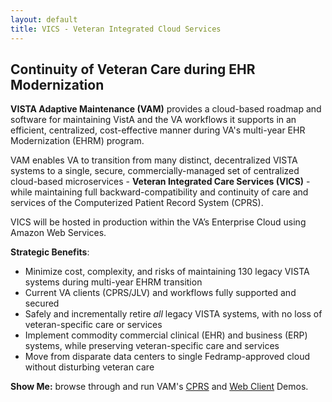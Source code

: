 ```yaml
---
layout: default
title: VICS - Veteran Integrated Cloud Services
---
```

## Continuity of Veteran Care during EHR Modernization

__VISTA Adaptive Maintenance (VAM)__  provides a cloud-based roadmap and software for maintaining VistA and the VA workflows it supports in an efficient, centralized, cost-effective manner during VA's multi-year EHR Modernization (EHRM) program. 

VAM enables VA to transition from many distinct, decentralized VISTA systems  to a single, secure, commercially-managed set of centralized cloud-based microservices - __Veteran Integrated Care Services (VICS)__ -  while maintaining full backward-compatibility and continuity of care and services of the Computerized Patient Record System (CPRS). 

VICS will be hosted in production within the VA’s Enterprise Cloud using Amazon Web Services.

__Strategic Benefits__:

  * Minimize cost, complexity, and risks of maintaining 130 legacy VISTA systems during multi-year EHRM transition
  * Current VA clients (CPRS/JLV) and workflows fully supported and secured
  * Safely and incrementally retire *all* legacy VISTA systems, with no loss of veteran-specific care or services
  * Implement commodity commercial clinical (EHR) and business (ERP) systems, while preserving veteran-specific care and services
  * Move from disparate data centers to single Fedramp-approved cloud without disturbing veteran care

__Show Me:__ browse through and run VAM's [CPRS](/vam/build1_1/demo/) and [Web Client](/vam/buildWeb1/demo/) Demos.
